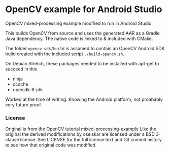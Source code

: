 # OpenCV example for Android Studio

OpenCV mixed-processing example modified to run in Android Studio.

This builds OpenCV from source and uses the generated AAR as a Gradle Java dependency.
The native code is linked to & included with CMake.

The folder `opencv-sdk/build` is assumed to contain an OpenCV Android SDK build created
with the included script `./build-opencv.sh`.

On Debian Stretch, these packages needed to be installed with apt-get to succeed in this

 * ninja
 * ccache
 * openjdk-8-jdk

Worked at the time of writing. Knowing the Android platform, not proabably very future proof.

### License

Original is from the [OpenCV tutorial mixed-processing-example](https://github.com/opencv/opencv/tree/2b35c1708b43e2f9e9173c8ee31808214f6ee3e6/samples/android/tutorial-2-mixedprocessing)
Like the original the derived modifications by oseiskar are licensed under a BSD 3-clause license.
See LICENSE for the full license text and Git commit history to see how that original code was modified.